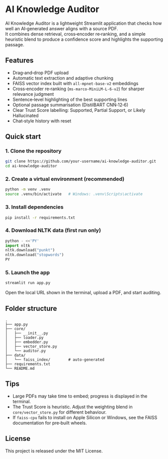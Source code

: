 # AI Knowledge Auditor

AI Knowledge Auditor is a lightweight Streamlit application that checks how well an AI‑generated answer aligns with a source PDF.  
It combines dense retrieval, cross‑encoder re‑ranking, and a simple heuristic blend to produce a confidence score and highlights the supporting passage.

## Features

* Drag‑and‑drop PDF upload  
* Automatic text extraction and adaptive chunking  
* FAISS vector index built with `all‑mpnet‑base‑v2` embeddings  
* Cross‑encoder re‑ranking (`ms‑marco‑MiniLM‑L‑6‑v2`) for sharper relevance judgment  
* Sentence‑level highlighting of the best supporting lines  
* Optional passage summarisation (DistilBART CNN‑12‑6)  
* Clear Trust Score labelling: Supported, Partial Support, or Likely Hallucinated  
* Chat‑style history with reset

## Quick start

### 1. Clone the repository

```bash
git clone https://github.com/your‑username/ai‑knowledge‑auditor.git
cd ai‑knowledge‑auditor
```

### 2. Create a virtual environment (recommended)

```bash
python -m venv .venv
source .venv/bin/activate   # Windows: .venv\Scripts\activate
```

### 3. Install dependencies

```bash
pip install -r requirements.txt
```

### 4. Download NLTK data (first run only)

```python
python - <<'PY'
import nltk
nltk.download("punkt")
nltk.download("stopwords")
PY
```

### 5. Launch the app

```bash
streamlit run app.py
```

Open the local URL shown in the terminal, upload a PDF, and start auditing.

## Folder structure

```
.
├── app.py
├── core/
│   ├── __init__.py
│   ├── loader.py
│   ├── embedder.py
│   ├── vector_store.py
│   └── auditor.py
├── data/
│   └── faiss_index/        # auto‑generated
├── requirements.txt
└── README.md
```

## Tips

* Large PDFs may take time to embed; progress is displayed in the terminal.  
* The Trust Score is heuristic. Adjust the weighting blend in `core/vector_store.py` for different behaviour.  
* If `faiss-cpu` fails to install on Apple Silicon or Windows, see the FAISS documentation for pre‑built wheels.

## License

This project is released under the MIT License.
